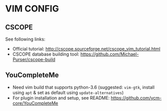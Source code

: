 # VIM CONFIG

## CSCOPE
See following links:
 - Official tutorial: http://cscope.sourceforge.net/cscope_vim_tutorial.html
 - CSCOPE database building tool: https://github.com/Michael-Purser/cscope-build

## YouCompleteMe
 - Need vim build that supports python-3.6 (suggested: `vim-gtk`, install using `apt` & set as default using `update-alternatives`)
 - For plugin installation and setup, see README: https://github.com/ycm-core/YouCompleteMe
